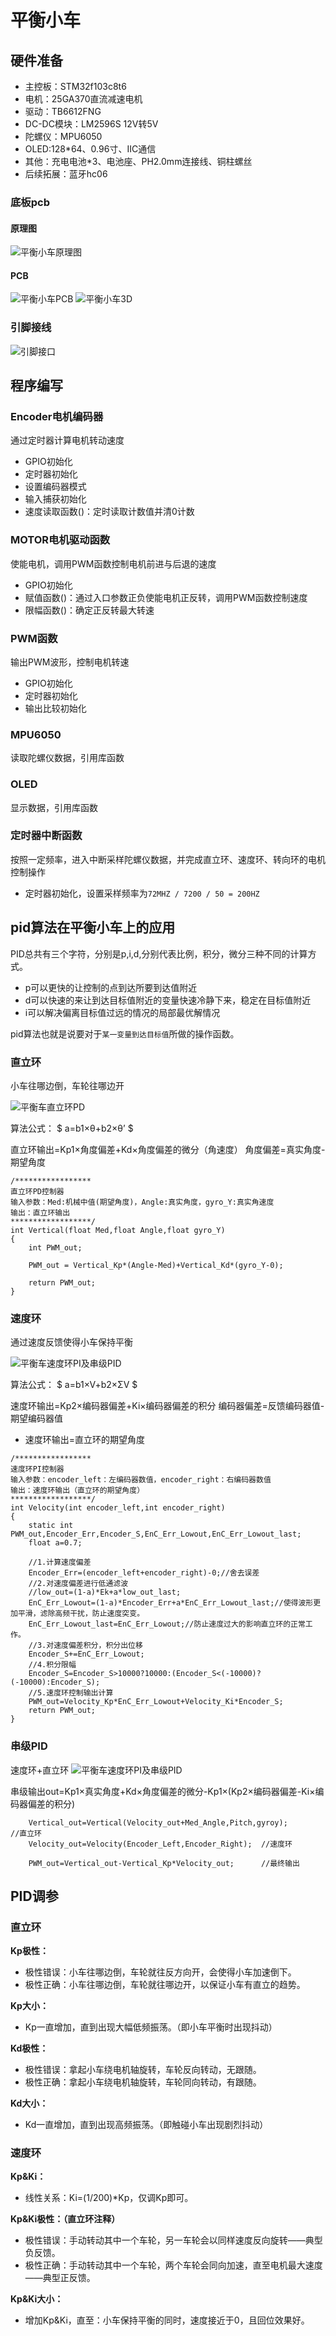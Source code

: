 # 平衡小车
## 硬件准备
- 主控板：STM32f103c8t6
- 电机：25GA370直流减速电机
- 驱动：TB6612FNG
- DC-DC模块：LM2596S 12V转5V
- 陀螺仪：MPU6050
- OLED:128*64、0.96寸、IIC通信
- 其他：充电电池*3、电池座、PH2.0mm连接线、铜柱螺丝
- 后续拓展：蓝牙hc06

### 底板pcb

#### 原理图
![平衡小车原理图](image/平衡小车原理图.png)

#### PCB
![平衡小车PCB](image/平衡小车PCB.png)
![平衡小车3D](image/平衡小车底板3D.png)

### 引脚接线
![引脚接口](image/引脚接口.png)

## 程序编写

### Encoder电机编码器
通过定时器计算电机转动速度

- GPIO初始化
- 定时器初始化
- 设置编码器模式
- 输入捕获初始化
- 速度读取函数()：定时读取计数值并清0计数

### MOTOR电机驱动函数
使能电机，调用PWM函数控制电机前进与后退的速度

- GPIO初始化
- 赋值函数()：通过入口参数正负使能电机正反转，调用PWM函数控制速度
- 限幅函数()：确定正反转最大转速

### PWM函数
输出PWM波形，控制电机转速

- GPIO初始化
- 定时器初始化
- 输出比较初始化

### MPU6050
读取陀螺仪数据，引用库函数

### OLED
显示数据，引用库函数

### 定时器中断函数
按照一定频率，进入中断采样陀螺仪数据，并完成直立环、速度环、转向环的电机控制操作

- 定时器初始化，设置采样频率为`72MHZ / 7200 / 50 = 200HZ`

## pid算法在平衡小车上的应用

PID总共有三个字符，分别是p,i,d,分别代表比例，积分，微分三种不同的计算方式。

- p可以更快的让控制的点到达所要到达值附近
- d可以快速的来让到达目标值附近的变量快速冷静下来，稳定在目标值附近
- i可以解决偏离目标值过远的情况的局部最优解情况

pid算法也就是说要对于`某一变量到达目标值`所做的操作函数。

### 直立环
小车往哪边倒，车轮往哪边开

![平衡车直立环PD](image/平衡车直立环PD.png)

算法公式：
$
a=b1×θ+b2×θ’
$

直立环输出=Kp1×角度偏差+Kd×角度偏差的微分（角速度）
角度偏差=真实角度-期望角度

```
/*****************  
直立环PD控制器
输入参数：Med:机械中值(期望角度)，Angle:真实角度，gyro_Y:真实角速度
输出：直立环输出
******************/
int Vertical(float Med,float Angle,float gyro_Y) 
{
    int PWM_out;

    PWM_out = Vertical_Kp*(Angle-Med)+Vertical_Kd*(gyro_Y-0);

    return PWM_out;
} 
```

### 速度环
通过速度反馈使得小车保持平衡

![平衡车速度环PI及串级PID](image/平衡车速度环PI及串级PID.png)

算法公式：
$
a=b1×V+b2×ΣV
$

速度环输出=Kp2×编码器偏差+Ki×编码器偏差的积分
编码器偏差=反馈编码器值-期望编码器值
- 速度环输出=直立环的期望角度

```
/*****************  
速度环PI控制器
输入参数：encoder_left：左编码器数值，encoder_right：右编码器数值
输出：速度环输出（直立环的期望角度）
******************/
int Velocity(int encoder_left,int encoder_right)
{
    static int PWM_out,Encoder_Err,Encoder_S,EnC_Err_Lowout,EnC_Err_Lowout_last;
    float a=0.7;

    //1.计算速度偏差
    Encoder_Err=(encoder_left+encoder_right)-0;//舍去误差
    //2.对速度偏差进行低通滤波
    //low_out=(1-a)*Ek+a*low_out_last;
    EnC_Err_Lowout=(1-a)*Encoder_Err+a*EnC_Err_Lowout_last;//使得波形更加平滑，滤除高频干扰，防止速度突变。
    EnC_Err_Lowout_last=EnC_Err_Lowout;//防止速度过大的影响直立环的正常工作。
    //3.对速度偏差积分，积分出位移
    Encoder_S+=EnC_Err_Lowout;
    //4.积分限幅
    Encoder_S=Encoder_S>10000?10000:(Encoder_S<(-10000)?(-10000):Encoder_S);
    //5.速度环控制输出计算
    PWM_out=Velocity_Kp*EnC_Err_Lowout+Velocity_Ki*Encoder_S;
    return PWM_out;
}
```

### 串级PID
速度环+直立环
![平衡车速度环PI及串级PID](image/平衡车速度环PI及串级PID.png)

串级输出out=Kp1×真实角度+Kd×角度偏差的微分-Kp1×(Kp2×编码器偏差-Ki×编码器偏差的积分)

```
    Vertical_out=Vertical(Velocity_out+Med_Angle,Pitch,gyroy);       //直立环
    Velocity_out=Velocity(Encoder_Left,Encoder_Right);  //速度环
			
    PWM_out=Vertical_out-Vertical_Kp*Velocity_out;      //最终输出
```

## PID调参
### 直立环
**Kp极性：**
- 极性错误：小车往哪边倒，车轮就往反方向开，会使得小车加速倒下。
- 极性正确：小车往哪边倒，车轮就往哪边开，以保证小车有直立的趋势。

**Kp大小：**
- Kp一直增加，直到出现大幅低频振荡。（即小车平衡时出现抖动）

**Kd极性：**

- 极性错误：拿起小车绕电机轴旋转，车轮反向转动，无跟随。
- 极性正确：拿起小车绕电机轴旋转，车轮同向转动，有跟随。

**Kd大小：**
- Kd一直增加，直到出现高频振荡。（即触碰小车出现剧烈抖动）

### 速度环
**Kp&Ki：**
- 线性关系：Ki=(1/200)*Kp，仅调Kp即可。

**Kp&Ki极性：（直立环注释）**

- 极性错误：手动转动其中一个车轮，另一车轮会以同样速度反向旋转——典型负反馈。
- 极性正确：手动转动其中一个车轮，两个车轮会同向加速，直至电机最大速度——典型正反馈。

**Kp&Ki大小：**

- 增加Kp&Ki，直至：小车保持平衡的同时，速度接近于0，且回位效果好。